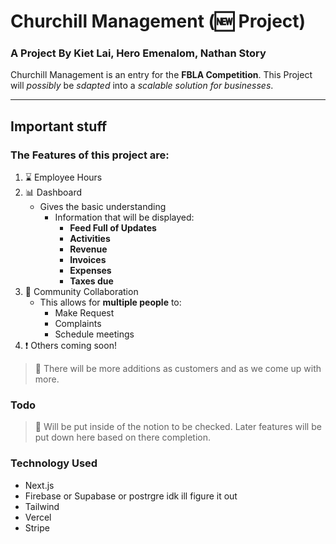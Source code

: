 # Churchill Management (:new: Project)
### A Project By Kiet Lai, Hero Emenalom, Nathan Story
Churchill Management is an entry for the **FBLA Competition**. This Project will *possibly* be *sdapted* into a *scalable solution for businesses*.

---

## Important stuff
### The Features of this project are:
1. :hourglass: Employee Hours
2. :bar_chart: Dashboard
   - Gives the basic understanding
     - Information that will be displayed:
       - **Feed Full of Updates**
       - **Activities**
       - **Revenue**
       - **Invoices**
       - **Expenses**
       - **Taxes due**
3. :e-mail: Community Collaboration
   - This allows for **multiple people** to: 
     - Make Request
     - Complaints
     - Schedule meetings
4. :heavy_exclamation_mark: Others coming soon!
> :mega: There will be more additions as customers and as we come up with more. 
### Todo
> :mega: Will be put inside of the notion to be checked.
Later features will be put down here based on there completion.
### Technology Used
- Next.js
- Firebase or Supabase or postrgre idk ill figure it out
- Tailwind
- Vercel
- Stripe
